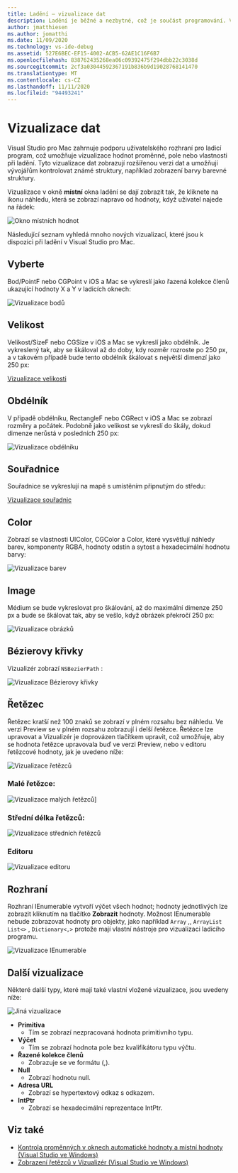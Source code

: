 ```yaml
---
title: Ladění – vizualizace dat
description: Ladění je běžné a nezbytné, což je součást programování. Visual Studio pro Mac obsahuje celou sadu funkcí, aby bylo ladění snadné. V tomto článku se podíváme na různé vizualizace dat, které se dají zobrazit při kontrole objektů v ladicím programu.
author: jmatthiesen
ms.author: jomatthi
ms.date: 11/09/2020
ms.technology: vs-ide-debug
ms.assetid: 527E6BEC-EF15-4002-ACB5-62AE1C16F6B7
ms.openlocfilehash: 838762435268ea06c09392475f294dbb22c3038d
ms.sourcegitcommit: 2cf3a03044592367191b836b9d19028768141470
ms.translationtype: MT
ms.contentlocale: cs-CZ
ms.lasthandoff: 11/11/2020
ms.locfileid: "94493241"
---
```

# <a name="data-visualizations"></a>Vizualizace dat

Visual Studio pro Mac zahrnuje podporu uživatelského rozhraní pro ladicí program, což umožňuje vizualizace hodnot proměnné, pole nebo vlastnosti při ladění. Tyto vizualizace dat zobrazují rozšířenou verzi dat a umožňují vývojářům kontrolovat známé struktury, například zobrazení barvy barevné struktury.

Vizualizace v okně  **místní** okna ladění se dají zobrazit tak, že kliknete na ikonu náhledu, která se zobrazí napravo od hodnoty, když uživatel najede na řádek:

![Okno místních hodnot](media/data-visualizations-image9.png)

Následující seznam vyhledá mnoho nových vizualizací, které jsou k dispozici při ladění v Visual Studio pro Mac.

## <a name="point"></a>Vyberte
Bod/PointF nebo CGPoint v iOS a Mac se vykreslí jako řazená kolekce členů ukazující hodnoty X a Y v ladicích oknech:

![Vizualizace bodů](media/data-visualizations-image10.png)

## <a name="size"></a>Velikost
Velikost/SizeF nebo CGSize v iOS a Mac se vykreslí jako obdélník. Je vykreslený tak, aby se škáloval až do doby, kdy rozměr rozroste po 250 px, a v takovém případě bude tento obdélník škálovat s největší dimenzí jako 250 px:

[Vizualizace velikosti](media/data-visualizations-image11.png)

## <a name="rectangle"></a>Obdélník
V případě obdélníku, RectangleF nebo CGRect v iOS a Mac se zobrazí rozměry a počátek. Podobně jako velikost se vykreslí do škály, dokud dimenze nerůstá v posledních 250 px:

![Vizualizace obdélníku](media/data-visualizations-image12.png)

## <a name="coordinate"></a>Souřadnice
Souřadnice se vykreslují na mapě s umístěním připnutým do středu:

[Vizualizace souřadnic](media/data-visualizations-image13.png)

## <a name="color"></a>Color
Zobrazí se vlastnosti UIColor, CGColor a Color, které vysvětlují náhledy barev, komponenty RGBA, hodnoty odstín a sytost a hexadecimální hodnotu barvy:

![Vizualizace barev](media/data-visualizations-image14.png)

## <a name="images"></a>Image

Médium se bude vykreslovat pro škálování, až do maximální dimenze 250 px a bude se škálovat tak, aby se vešlo, když obrázek překročí 250 px:

![Vizualizace obrázků](media/data-visualizations-image15.png)

## <a name="bezier-curves"></a>Bézierovy křivky

Vizualizér zobrazí `NSBezierPath` :

![Vizualizace Bézierovy křivky](media/data-visualizations-image16.png)

## <a name="string"></a>Řetězec

Řetězec kratší než 100 znaků se zobrazí v plném rozsahu bez náhledu. Ve verzi Preview se v plném rozsahu zobrazují i delší řetězce. Řetězce lze upravovat a Vizualizér je doprovázen tlačítkem upravit, což umožňuje, aby se hodnota řetězce upravovala buď ve verzi Preview, nebo v editoru řetězcové hodnoty, jak je uvedeno níže:

![Vizualizace řetězců](media/data-visualizations-image17.png)

### <a name="small-strings"></a>Malé řetězce:
![Vizualizace malých řetězců](media/data-visualizations-image18.png)]

### <a name="medium-length-strings"></a>Střední délka řetězců:
![Vizualizace středních řetězců](media/data-visualizations-image19.png)

### <a name="editor"></a>Editoru

![Vizualizace editoru](media/data-visualizations-image21.png)

## <a name="ienumerable"></a>Rozhraní

Rozhraní IEnumerable vytvoří výčet všech hodnot; hodnoty jednotlivých lze zobrazit kliknutím na tlačítko **Zobrazit** hodnoty. Možnost IEnumerable nebude zobrazovat hodnoty pro objekty, jako například `Array` ,, `ArrayList` `List<>` , `Dictionary<,>` protože mají vlastní nástroje pro vizualizaci ladicího programu.

![Vizualizace IEnumerable](media/data-visualizations-image22.png)

## <a name="other-visualizers"></a>Další vizualizace

Některé další typy, které mají také vlastní vložené vizualizace, jsou uvedeny níže:

![Jiná vizualizace](media/data-visualizations-image23.png)

* **Primitiva**
  * Tím se zobrazí nezpracovaná hodnota primitivního typu.
* **Výčet**
  * Tím se zobrazí hodnota pole bez kvalifikátoru typu výčtu.
* **Řazené kolekce členů**
  * Zobrazuje se ve formátu (,).
* **Null**
  * Zobrazí hodnotu null.
* **Adresa URL**
  * Zobrazí se hypertextový odkaz s odkazem.
* **IntPtr**
  * Zobrazí se hexadecimální reprezentace IntPtr.

## <a name="see-also"></a>Viz také

- [Kontrola proměnných v oknech automatické hodnoty a místní hodnoty (Visual Studio ve Windows)](/visualstudio/debugger/autos-and-locals-windows)
- [Zobrazení řetězců v Vizualizér (Visual Studio ve Windows)](/visualstudio/debugger/string-visualizer-dialog-box)